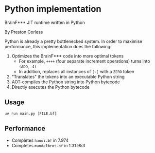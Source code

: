
# Python implementation

BrainF*** JIT runtime written in Python

By Preston Corless

Python is already a pretty bottlenecked system. In order to maximise performance, this implementation does the following:

1. Optimizes the BrainF*** code into more optimal tokens
    - For example, `++++` (four separate increment operations) turns into `(ADD, 4)`
    - In addition, replaces all instances of `[-]` with a `ZERO` token
2. "Translates" the tokens into an executable Python string
3. AOT-compiles the Python string into Python bytecode
4. Directly executes the Python bytecode

## Usage

`uv run main.py [FILE.bf]`

## Performance

- Completes `hanoi.bf` in 7.974
- Completes `mandelbrot.bf` in 1:31.953

